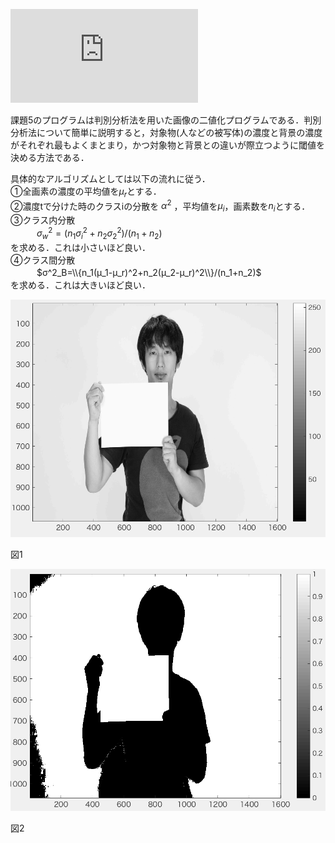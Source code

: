 ![equation](http://www.sciweavers.org/tex2img.php?eq=1%2Bsin%28mc%5E2%29&bc=White&fc=Black&im=jpg&fs=12&ff=arev&edit=)


課題5のプログラムは判別分析法を用いた画像の二値化プログラムである．判別分析法について簡単に説明すると，対象物(人などの被写体)の濃度と背景の濃度がそれぞれ最もよくまとまり，かつ対象物と背景との違いが際立つように閾値を決める方法である．

具体的なアルゴリズムとしては以下の流れに従う．  
①全画素の濃度の平均値を$μ_r$とする．   
②濃度tで分けた時のクラスiの分散を $α^2$ ，平均値を$μ_i$，画素数を$n_i$とする．  
③クラス内分散  
　　　$σ^2_w=(n_1σ^2_i+n_2σ^2_2)/(n_1+n_2)$  
を求める．これは小さいほど良い．  
④クラス間分散  
　　　$σ^2_B=\\{n_1(μ_1-μ_r)^2+n_2(μ_2-μ_r)^2\\}/(n_1+n_2)$  
を求める．これは大きいほど良い．

<img src="https://github.com/tableamd/lecture_image_processing/blob/master/kadai5/1.png">

図1 

<img src="https://github.com/tableamd/lecture_image_processing/blob/master/kadai5/2.png">

図2 